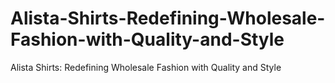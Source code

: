 # Alista-Shirts-Redefining-Wholesale-Fashion-with-Quality-and-Style
Alista Shirts: Redefining Wholesale Fashion with Quality and Style
